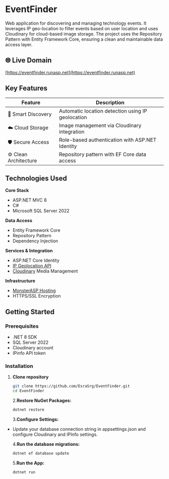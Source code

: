# EventFinder

 Web application for discovering and managing technology events. It leverages IP geo-location to filter events based on user location and uses Cloudinary for cloud-based image storage. The project uses the Repository Pattern with Entity Framework Core, ensuring a clean and maintainable data access layer.

## 🌐 Live Domain
 [https://eventfinder.runasp.net](https://eventfinder.runasp.net)  
 
## Key Features
| Feature | Description |
|---------|-------------|
| 📍 Smart Discovery | Automatic location detection using IP geolocation |
| ☁️ Cloud Storage | Image management via Cloudinary integration |
| 🛡️ Secure Access | Role-based authentication with ASP.NET Identity |
| ⚙️ Clean Architecture | Repository pattern with EF Core data access |

## Technologies Used

**Core Stack**  
- ASP.NET MVC 8  
- C# 
- Microsoft SQL Server 2022  

**Data Access**  
- Entity Framework Core   
- Repository Pattern  
- Dependency Injection  

**Services & Integration**  
- ASP.NET Core Identity  
- [IP Geolocation API](https://ipinfo.io)  
- [Cloudinary](https://cloudinary.com) Media Management  

**Infrastructure**  
- [MonsterASP Hosting](https://www.monsterasp.net)
-  HTTPS/SSL Encryption

  ## Getting Started
### Prerequisites
- .NET 8 SDK
- SQL Server 2022
- Cloudinary account 
- IPinfo API token

### Installation

1. **Clone repository**
   ```bash
   git clone https://github.com/EsraSrg/EventFinder.git
   cd EventFinder
   ```

   2.**Restore NuGet Packages:**

   ```bash
   dotnet restore
   ```

   3.**Configure Settings:**

- Update your database connection string in appsettings.json and configure Cloudinary and IPInfo settings.
  
   4.**Run the database migrations:**

  ```bash
  dotnet ef database update
  ```
  5.**Run the App:**

  ```bash
  dotnet run
  ```
